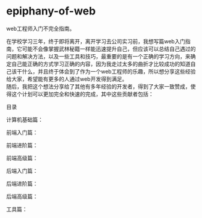 # epiphany-of-web

web工程师入门不完全指南。

在学校学习三年，终于即将离开，离开学习去公司实习前，我想写篇web入门指南，它可能不会像掌握武林秘籍一样能迅速提升自己，但应该可以总结自己遇过的问题和解决方法，以及一些工具和技巧，最重要的是有一个正确的学习方向，来确定自己能正确的方式学习正确的内容，因为我走过太多的曲折才比较成功的知道自己该干什么，并且终于体会到了作为一个web工程师的乐趣，所以想分享这些经验给大家，希望能有更多的人通过web开发得到满足。<br>
随后，我把这个想法分享给了其他有多年经验的开发者，得到了大家一致赞成，使得这个计划可以更加完全和快速的完成，其中这些贡献者包括：




目录

计算机基础篇：

前端入门篇：

前端进阶篇：

前端高级篇：

后端入门篇：

后端进阶篇：

后端高级篇：

工具篇：
